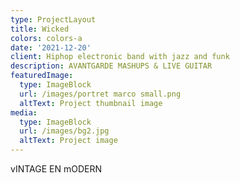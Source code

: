 ```yaml
---
type: ProjectLayout
title: Wicked
colors: colors-a
date: '2021-12-20'
client: Hiphop electronic band with jazz and funk
description: AVANTGARDE MASHUPS & LIVE GUITAR
featuredImage:
  type: ImageBlock
  url: /images/portret marco small.png
  altText: Project thumbnail image
media:
  type: ImageBlock
  url: /images/bg2.jpg
  altText: Project image
---
```

vINTAGE EN mODERN
